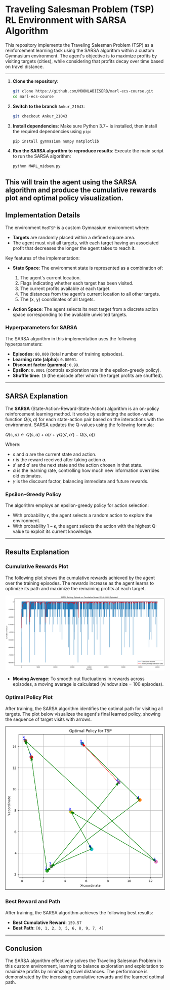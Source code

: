 # Traveling Salesman Problem (TSP) RL Environment with SARSA Algorithm

This repository implements the Traveling Salesman Problem (TSP) as a reinforcement learning task using the SARSA algorithm within a custom Gymnasium environment. The agent's objective is to maximize profits by visiting targets (cities), while considering that profits decay over time based on travel distance.

---
1. **Clone the repository**:
    ```bash
    git clone https://github.com/MOONLABIISERB/marl-ecs-course.git
    cd marl-ecs-course
    ```

2. **Switch to the branch** `Ankur_21043`:
    ```bash
    git checkout Ankur_21043
    ```

3. **Install dependencies**:
    Make sure Python 3.7+ is installed, then install the required dependencies using `pip`:

    ```bash
    pip install gymnasium numpy matplotlib
    ```

4. **Run the SARSA algorithm to reproduce results**:
    Execute the main script to run the SARSA algorithm:

    ```bash
    python MARL_midsem.py
    ```

This will train the agent using the SARSA algorithm and produce the cumulative rewards plot and optimal policy visualization.
---
## Implementation Details

The environment `ModTSP` is a custom Gymnasium environment where:
- **Targets** are randomly placed within a defined square area.
- The agent must visit all targets, with each target having an associated profit that decreases the longer the agent takes to reach it.

Key features of the implementation:
- **State Space**: The environment state is represented as a combination of:
  1. The agent's current location.
  2. Flags indicating whether each target has been visited.
  3. The current profits available at each target.
  4. The distances from the agent's current location to all other targets.
  5. The (x, y) coordinates of all targets.
  
- **Action Space**: The agent selects its next target from a discrete action space corresponding to the available unvisited targets.

### Hyperparameters for SARSA
The SARSA algorithm in this implementation uses the following hyperparameters:
- **Episodes**: `80,000` (total number of training episodes).
- **Learning rate (alpha)**: `0.00001`.
- **Discount factor (gamma)**: `0.99`.
- **Epsilon**: `0.0001` (controls exploration rate in the epsilon-greedy policy).
- **Shuffle time**: `10` (the episode after which the target profits are shuffled).

---

## SARSA Explanation

The **SARSA** (State-Action-Reward-State-Action) algorithm is an on-policy reinforcement learning method. It works by estimating the action-value function $`Q(s, a)`$ for each state-action pair based on the interactions with the environment. SARSA updates the Q-values using the following formula:

$`
Q(s, a) \leftarrow Q(s, a) + \alpha \left( r + \gamma Q(s', a') - Q(s, a) \right)
`$

Where:
- $`s`$ and $`a`$ are the current state and action.
- $`r`$ is the reward received after taking action $`a`$.
- $`s'`$ and $`a'`$ are the next state and the action chosen in that state.
- $`\alpha`$ is the learning rate, controlling how much new information overrides old estimates.
- $`\gamma`$ is the discount factor, balancing immediate and future rewards.

### Epsilon-Greedy Policy
The algorithm employs an epsilon-greedy policy for action selection:
- With probability $`\epsilon`$, the agent selects a random action to explore the environment.
- With probability $`1 - \epsilon`$, the agent selects the action with the highest Q-value to exploit its current knowledge.

---

## Results Explanation

### Cumulative Rewards Plot
The following plot shows the cumulative rewards achieved by the agent over the training episodes. The rewards increase as the agent learns to optimize its path and maximize the remaining profits at each target.

![Cumulative Reward Plot](https://github.com/MOONLABIISERB/marl-ecs-course/blob/Ankur_21043/Midsem/cumulative_reward_plot.png)

- **Moving Average**: To smooth out fluctuations in rewards across episodes, a moving average is calculated (window size = 100 episodes).

### Optimal Policy Plot
After training, the SARSA algorithm identifies the optimal path for visiting all targets. The plot below visualizes the agent's final learned policy, showing the sequence of target visits with arrows.

![Optimal Policy Plot](https://github.com/MOONLABIISERB/marl-ecs-course/blob/Ankur_21043/Midsem/optimal_path.png)

### Best Reward and Path
After training, the SARSA algorithm achieves the following best results:
- **Best Cumulative Reward**: `159.57`
- **Best Path**: `[0, 1, 2, 3, 5, 6, 8, 9, 7, 4]`

---

## Conclusion

The SARSA algorithm effectively solves the Traveling Salesman Problem in this custom environment, learning to balance exploration and exploitation to maximize profits by minimizing travel distances. The performance is demonstrated by the increasing cumulative rewards and the learned optimal path.

